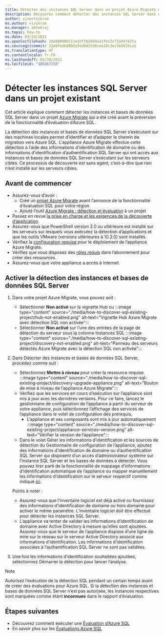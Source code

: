 ```yaml
---
title: Détecter des instances SQL Server dans un projet Azure Migrate existant
description: Découvrez comment détecter des instances SQL Server dans un projet Azure Migrate existant.
author: vineetvikram
ms.author: vivikram
ms.manager: abhemraj
ms.topic: how-to
ms.date: 03/23/2021
ms.openlocfilehash: 2de60880b511e43ffb2949a15fec2cf2a94f62fa
ms.sourcegitcommit: 32e0fedb80b5a5ed0d2336cea18c3ec3b5015ca1
ms.translationtype: HT
ms.contentlocale: fr-FR
ms.lasthandoff: 03/30/2021
ms.locfileid: "105567150"
---
```

# <a name="discover-sql-server-instances-in-an-existing-project"></a>Détecter les instances SQL Server dans un projet existant 

Cet article explique comment détecter les instances et bases de données SQL Server dans un projet [Azure Migrate](./migrate-services-overview.md) qui a été créé avant la préversion de la fonctionnalité d’évaluation d’Azure SQL.

La détection des instances et bases de données SQL Server s’exécutant sur des machines locales permet d’identifier et d’adapter le chemin de migration vers Azure SQL. L’appliance Azure Migrate effectue cette détection à l’aide des informations d’identification de domaine ou des informations d’identification d’authentification SQL Server qui ont accès aux instances et bases de données SQL Server s’exécutant sur les serveurs cibles. Ce processus de découverte est sans agent, c’est-à-dire que rien n’est installé sur les serveurs cibles.

## <a name="before-you-start"></a>Avant de commencer

- Assurez-vous d’avoir :
    - Créé un [projet Azure Migrate](./create-manage-projects.md) avant l’annonce de la fonctionnalité d’évaluation SQL pour votre région
    - Ajouté l’outil [Azure Migrate : détection et évaluation](./how-to-assess.md) à un projet
- Passez en revue [la prise en charge et les exigences de la découverte d’application](./migrate-support-matrix-vmware.md#vmware-requirements).
-  Assurez-vous que PowerShell version 2.0 ou ultérieure est installé sur les serveurs sur lesquels vous exécutez la détection d’applications et que les outils VMware (versions ultérieures à 10.2.0) sont installés.
- Vérifiez la [configuration requise](./migrate-appliance.md) pour le déploiement de l’appliance Azure Migrate.
- Vérifiez que vous disposez des [rôles requis](./create-manage-projects.md#verify-permissions) dans l’abonnement pour créer des ressources.
- Assurez-vous que votre appliance a accès à Internet.

## <a name="enable-discovery-of-sql-server-instances-and-databases"></a>Activer la détection des instances et bases de données SQL Server

1. Dans votre projet Azure Migrate, vous pouvez soit :
    - Sélectionner **Non activé** sur la vignette Hub ou   :::image type="content" source="./media/how-to-discover-sql-existing-project/hub-not-enabled.png" alt-text="Vignette Hub Azure Migrate avec détection SQL non activée":::
    - Sélectionner **Non activé** sur l’une des entrées de la page de détection du serveur sous la colonne Instances SQL   :::image type="content" source="./media/how-to-discover-sql-existing-project/discovery-not-enabled.png" alt-text="Panneau des serveurs détectés Azure Migrate avec la détection SQL non activée":::
2. Dans Détecter des instances et bases de données SQL Server, procédez comme suit :
    - Sélectionnez **Mettre à niveau** pour créer la ressource requise.
        :::image type="content" source="./media/how-to-discover-sql-existing-project/discovery-upgrade-appliance.png" alt-text="Bouton de mise à niveau de l’appliance Azure Migrate":::
    - Vérifiez que les services en cours d’exécution sur l’appliance sont mis à jour avec les dernières versions. Pour ce faire, lancez le gestionnaire de configuration de l’appliance à partir du serveur de votre appliance, puis sélectionnez l’affichage des services de l’appliance dans le volet de configuration des prérequis.
        - L’appliance et ses composants sont mis à jour automatiquement :::image type="content" source="./media/how-to-discover-sql-existing-project/appliance-services-version.png" alt-text="Vérifier la version de l’appliance":::
    - Dans le volet Gérer les informations d’identification et les sources de détection du Gestionnaire de configuration de l’appliance, ajoutez des informations d’identification de domaine ou d’authentification SQL Server qui disposent d’un accès d’administrateur système sur l’instance SQL Server et les bases de données à détecter.
    Vous pouvez tirer parti de la fonctionnalité de mappage d’informations d’identification automatique de l’appliance ou mapper manuellement les informations d’identification sur le serveur respectif comme indiqué [ici](./tutorial-discover-vmware.md#start-continuous-discovery).

    Points à noter :
    - Assurez-vous que l’inventaire logiciel est déjà activé ou fournissez des informations d’identification de domaine ou hors domaine pour activer le même paramètre. L’inventaire logiciel doit être effectué pour détecter les instances SQL Server.
    - L’appliance va tenter de valider les informations d’identification de domaine avec Active Directory à mesure qu’elles sont ajoutées. Assurez-vous que le serveur de l’appliance dispose d’une ligne de mire sur le réseau sur le serveur Active Directory associé aux informations d’identification. Les informations d’identification associées à l’authentification SQL Server ne sont pas validées.

3. Une fois les informations d’identification souhaitées ajoutées, sélectionnez Démarrer la détection pour lancer l’analyse.

> [!Note]
>Autorisez l’exécution de la détection SQL pendant un certain temps avant de créer des évaluations pour Azure SQL. Si la détection des instances et bases de données SQL Server n’est pas autorisée, les instances respectives sont marquées comme étant **inconnues** dans le rapport d’évaluation.

## <a name="next-steps"></a>Étapes suivantes

- Découvrez comment exécuter une [Évaluation d’Azure SQL](./how-to-create-azure-sql-assessment.md)
- En savoir plus sur les [Évaluations Azure SQL](./concepts-azure-sql-assessment-calculation.md)